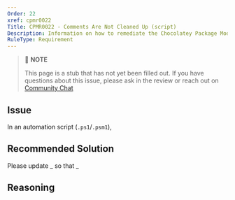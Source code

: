 ```yaml
---
Order: 22
xref: cpmr0022
Title: CPMR0022 - Comments Are Not Cleaned Up (script)
Description: Information on how to remediate the Chocolatey Package Moderation Rule 0022
RuleType: Requirement
---
```


<?! Include "../../../../../shared/package-validator-rule-requirement.txt" /?>

> :memo: **NOTE**
>
> This page is a stub that has not yet been filled out. If you have questions about this issue, please ask in the review or reach out on [Community Chat](https://ch0.co/community)

## Issue

In an automation script (`.ps1`/`.psm1`),

## Recommended Solution

Please update _ so that _

## Reasoning
